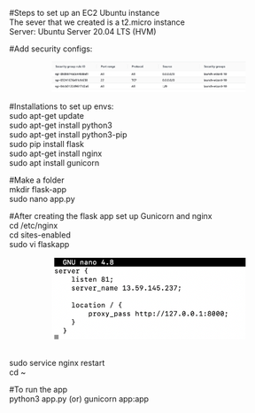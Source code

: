 #Steps to set up an EC2 Ubuntu instance <br>
The sever that we created is a t2.micro instance <br>
Server: Ubuntu Server 20.04 LTS (HVM) <br>

#Add security configs: <br>
<p align="center">
  <img src="Screenshot 2021-10-31 at 10.41.11 AM.png" width="350" title="Security Group configurations on EC2 Instance (Allow all traffic)!">
</p>


#Installations to set up envs: <br>
sudo apt-get update <br>
sudo apt-get install python3 <br>
sudo apt-get install python3-pip <br>
sudo pip install flask <br>
sudo apt-get install nginx <br>
sudo apt install gunicorn <br>

#Make a folder <br>
mkdir flask-app  <br>
sudo nano app.py <br>

#After creating the flask app set up Gunicorn and nginx <br>
cd /etc/nginx <br>
cd sites-enabled <br>
sudo vi flaskapp <br>
<p align="center">
  <img src="Screenshot 2021-10-31 at 10.50.20 AM.png" width="350" title="Security Group configurations on EC2 Instance (Allow all traffic)!">
</p> <br>
sudo service nginx restart <br>
cd ~  <br>

#To run the app <br>
python3 app.py (or) gunicorn app:app <br>

